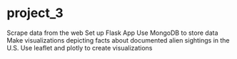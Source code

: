 # project_3
Scrape data from the web
Set up Flask App
Use MongoDB to store data
Make visualizations depicting facts about documented alien sightings in the U.S.
Use leaflet and plotly to create visualizations 
